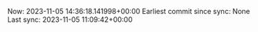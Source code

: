 Now: 2023-11-05 14:36:18.141998+00:00 Earliest commit since sync: None Last sync: 2023-11-05 11:09:42+00:00

